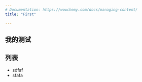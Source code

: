 ```yaml
---
# Documentation: https://wowchemy.com/docs/managing-content/
title: "First"

---
```


## 我的测试

## 列表
 * sdfaf 
 * sfafa
